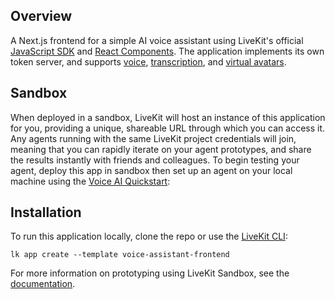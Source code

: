 ## Overview

A Next.js frontend for a simple AI voice assistant using LiveKit's official [JavaScript SDK](https://github.com/livekit/client-sdk-js) and [React Components](https://github.com/livekit/components-js). The application implements its own token server, and supports [voice](https://docs.livekit.io/agents/start/voice-ai/), [transcription](https://docs.livekit.io/agents/build/text/), and [virtual avatars](https://docs.livekit.io/agents/integrations/avatar/).

## Sandbox

When deployed in a sandbox, LiveKit will host an instance of this application for you, providing a unique, shareable URL through which you can access it. Any agents running with the same LiveKit project credentials will join, meaning that you can rapidly iterate on your agent prototypes, and share the results instantly with friends and colleagues. To begin testing your agent, deploy this app in sandbox then set up an agent on your local machine using the [Voice AI Quickstart](https://docs.livekit.io/start/voice-ai):

## Installation

To run this application locally, clone the repo or use the [LiveKit CLI](https://docs.livekit.io/home/cli/cli-setup/):

```console
lk app create --template voice-assistant-frontend
```

For more information on prototyping using LiveKit Sandbox, see the [documentation](https://docs.livekit.io/home/cloud/sandbox/).
